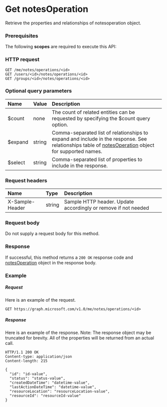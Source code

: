 # Get notesOperation

Retrieve the properties and relationships of notesoperation object.
### Prerequisites
The following **scopes** are required to execute this API: 
### HTTP request
<!-- { "blockType": "ignored" } -->
```http
GET /me/notes/operations/<id>
GET /users/<id>/notes/operations/<id>
GET /groups/<id>/notes/operations/<id>
```
### Optional query parameters
|Name|Value|Description|
|:---------------|:--------|:-------|
|$count|none|The count of related entities can be requested by specifying the $count query option.|
|$expand|string|Comma-separated list of relationships to expand and include in the response. See relationships table of [notesOperation](../resources/notesoperation.md) object for supported names. |
|$select|string|Comma-separated list of properties to include in the response.|

### Request headers
| Name       | Type | Description|
|:-----------|:------|:----------|
| X-Sample-Header  | string  | Sample HTTP header. Update accordingly or remove if not needed|

### Request body
Do not supply a request body for this method.
### Response
If successful, this method returns a `200 OK` response code and [notesOperation](../resources/notesoperation.md) object in the response body.
### Example
##### Request
Here is an example of the request.
<!-- {
  "blockType": "request",
  "name": "get_notesoperation"
}-->
```http
GET https://graph.microsoft.com/v1.0/me/notes/operations/<id>
```
##### Response
Here is an example of the response. Note: The response object may be truncated for brevity. All of the properties will be returned from an actual call.
<!-- {
  "blockType": "response",
  "truncated": true,
  "@odata.type": "microsoft.graph.notesoperation"
} -->
```http
HTTP/1.1 200 OK
Content-type: application/json
Content-length: 215

{
  "id": "id-value",
  "status": "status-value",
  "createdDateTime": "datetime-value",
  "lastActionDateTime": "datetime-value",
  "resourceLocation": "resourceLocation-value",
  "resourceId": "resourceId-value"
}
```

<!-- uuid: 8fcb5dbc-d5aa-4681-8e31-b001d5168d79
2015-10-25 14:57:30 UTC -->
<!-- {
  "type": "#page.annotation",
  "description": "Get notesOperation",
  "keywords": "",
  "section": "documentation",
  "tocPath": ""
}-->
